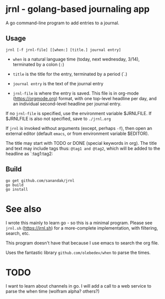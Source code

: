 # jrnl - golang-based journaling app

A go command-line program to add entries to a journal.

## Usage

`jrnl [-f jrnl-file] [[when:] [title.] journal entry]`

  - `when` is a natural language time (today, next wednesday, 3/14), terminated by a colon (`:`)
  - `title` is the title for the entry, terminated by a period (`.)
  - `journal entry` is the text of the journal entry

  - `jrnl-file` is where the entry is saved.
    This file is in org-mode (https://orgmode.org) format, with one top-level
    headline per day, and an individual second-level headline per journal entry.

If no `jrnl-file` is specified, use the environment variable $JRNLFILE.
If $JRNLFILE is also not specified, save to `./jrnl.org`

If `jrnl` is invoked without arguments (except, perhaps `-f`), then open an
external editor (default `emacs`, or from environment variable $EDITOR).

The title may start with TODO or DONE (special keywords in org).  The title and text
may include tags thus: `@tag1 and @tag2`, which will be added to the headline as 
`:tag1:tag2:

## Build

  `go get github.com/sanandak/jrnl`  
  `go build`  
  `go install`  

# See also

I wrote this mainly to learn go - so this is a minimal program.  Please see `jrnl.sh` (https://jrnl.sh) for
a more-complete implementation, with filtering, search, etc. 

This program doesn't have that because I use emacs to search the org file.

Uses the fantastic library `github.com/olebedev/when` to parse the times.

# TODO

I want to learn about channels in go.  I will add a call to a web service to parse the when time (wolfram alpha? others?)